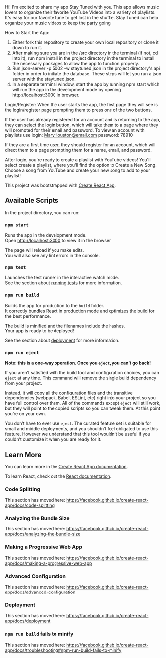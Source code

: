Hi!  I'm excited to share my app Stay Tuned with you.
This app allows music lovers to organize their favorite YouTube Videos into a 
variety of playlists.  It's easy for our favorite tune to get lost in the shuffle. Stay Tuned can help organize your music videos to keep the party going!

How to Start the App:
1.  Either fork this repository to create your own local repository or clone it down to run it.
2.  After making sure you are in the /src directory in the terminal (if not, cd into it), run npm install in the project directory in the terminal to install the necessary packages to allow the app to function properly.
3.  Run json-server -p 5002 -w staytuned.json in the project directory's api folder in order to initiate the database. These steps will let you run a json server with the staytuned.json.
4.  In a separate terminal window, start the app by running npm start which will run the app in the development mode by opening http://localhost:3000 in browser.

Login/Register:
When the user starts the app, the first page they will see is the login/register page prompting them to press one of the two buttons.

If the user has already registered for an account and is returning to the app, they can select the login button, which will take them to a page where they will prompted for their email and password. To view an account with playlists use login:  MaryHouston@email.com password:  78910

If they are a first time user, they should register for an account, which will direct them to a page prompting them for a name, email, and password.

After login, you're ready to create a playlist with YouTube videos!  You'll select create a playlist, where you'll find the option to Create a New Song.  Choose a song from YouTube and create your new song to add to your playlist!







This project was bootstrapped with [Create React App](https://github.com/facebook/create-react-app).

## Available Scripts

In the project directory, you can run:

### `npm start`

Runs the app in the development mode.<br />
Open [http://localhost:3000](http://localhost:3000) to view it in the browser.

The page will reload if you make edits.<br />
You will also see any lint errors in the console.

### `npm test`

Launches the test runner in the interactive watch mode.<br />
See the section about [running tests](https://facebook.github.io/create-react-app/docs/running-tests) for more information.

### `npm run build`

Builds the app for production to the `build` folder.<br />
It correctly bundles React in production mode and optimizes the build for the best performance.

The build is minified and the filenames include the hashes.<br />
Your app is ready to be deployed!

See the section about [deployment](https://facebook.github.io/create-react-app/docs/deployment) for more information.

### `npm run eject`

**Note: this is a one-way operation. Once you `eject`, you can’t go back!**

If you aren’t satisfied with the build tool and configuration choices, you can `eject` at any time. This command will remove the single build dependency from your project.

Instead, it will copy all the configuration files and the transitive dependencies (webpack, Babel, ESLint, etc) right into your project so you have full control over them. All of the commands except `eject` will still work, but they will point to the copied scripts so you can tweak them. At this point you’re on your own.

You don’t have to ever use `eject`. The curated feature set is suitable for small and middle deployments, and you shouldn’t feel obligated to use this feature. However we understand that this tool wouldn’t be useful if you couldn’t customize it when you are ready for it.

## Learn More

You can learn more in the [Create React App documentation](https://facebook.github.io/create-react-app/docs/getting-started).

To learn React, check out the [React documentation](https://reactjs.org/).

### Code Splitting

This section has moved here: https://facebook.github.io/create-react-app/docs/code-splitting

### Analyzing the Bundle Size

This section has moved here: https://facebook.github.io/create-react-app/docs/analyzing-the-bundle-size

### Making a Progressive Web App

This section has moved here: https://facebook.github.io/create-react-app/docs/making-a-progressive-web-app

### Advanced Configuration

This section has moved here: https://facebook.github.io/create-react-app/docs/advanced-configuration

### Deployment

This section has moved here: https://facebook.github.io/create-react-app/docs/deployment

### `npm run build` fails to minify

This section has moved here: https://facebook.github.io/create-react-app/docs/troubleshooting#npm-run-build-fails-to-minify

